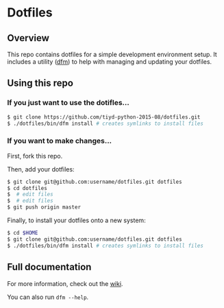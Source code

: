 # Dotfiles

## Overview

This repo contains dotfiles for a simple development environment setup.  It includes a utility ([dfm](https://github.com/justone/dfm)) to help with managing and updating your dotfiles.

## Using this repo

### If you just want to use the dotifles...

```bash
$ git clone https://github.com/tiyd-python-2015-08/dotfiles.git
$ ./dotfiles/bin/dfm install # creates symlinks to install files
```

### If you want to make changes...

First, fork this repo.

Then, add your dotfiles:

```bash
$ git clone git@github.com:username/dotfiles.git dotfiles
$ cd dotfiles
$  # edit files
$  # edit files
$ git push origin master
```

Finally, to install your dotfiles onto a new system:

```bash
$ cd $HOME
$ git clone git@github.com:username/dotfiles.git dotfiles
$ ./dotfiles/bin/dfm install # creates symlinks to install files
```

## Full documentation

For more information, check out the [wiki](http://github.com/justone/dotfiles/wiki).

You can also run `dfm --help`.
